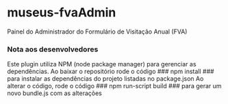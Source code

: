 # museus-fvaAdmin
Painel do Administrador do Formulário de Visitação Anual (FVA)

### Nota aos desenvolvedores ###

Este plugin utiliza NPM (node package manager) para gerenciar as dependências.
Ao baixar o repositório rode o código ### npm install ### para instalar as dependências do projeto listadas no package.json
Ao alterar o código, rode o código ### npm run-script build ### para gerar um novo bundle.js com as alterações
